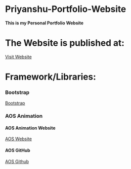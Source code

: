 # Priyanshu-Portfolio-Website

**This is my Personal Portfolio Website**

# The Website is published at:
<a href="https://priyanshudev.netlify.app/">Visit Website</a>

# Framework/Libraries:
### Bootstrap
<a href="https://getbootstrap.com/">Bootstrap</a>

### AOS Animation
#### AOS Animation Website
<a href="https://michalsnik.github.io/aos/">AOS Website</a>

#### AOS GitHub
<a href="https://github.com/michalsnik/aos">AOS Github</a>

